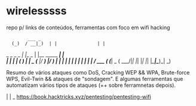 # wirelesssss
repo p/ links de conteúdos, ferramentas com foco em wifi hacking

            ___ _                          
      (_)  / __|_)  | |               | |    
 _ _ _ _ _| |__ _   | |__  _____  ____| |   
| | | | (_   __) |  |  _ \(____ |/ ___) |_/ )
| | | | | | |  | |  | | | / ___ ( (___|  _ ( 
 \___/|_| |_|  |_|  |_| |_\_____|\____)_| \_)
                                             
 

Resumo de vários ataques como DoS, Cracking WEP && WPA, Brute-force WPS, Evil-Twin && 
ataques de "sondagem". E algumas ferramentas que automatizam vários tipos de ataques (++ sobre ferramnetas depois). 

|
|
\_ https://book.hacktricks.xyz/pentesting/pentesting-wifi
